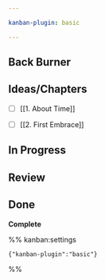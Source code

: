 ```yaml
---

kanban-plugin: basic

---
```


## Back Burner



## Ideas/Chapters

- [ ] [[1. About Time]]
- [ ] [[2. First Embrace]]


## In Progress



## Review



## Done

**Complete**




%% kanban:settings
```
{"kanban-plugin":"basic"}
```
%%